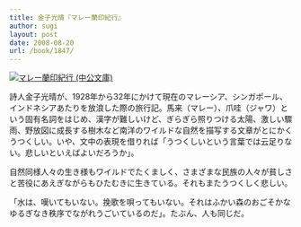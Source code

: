 ```yaml
---
title: 金子光晴『マレー蘭印紀行』
author: sugi
layout: post
date: 2008-08-20
url: /book/1847/
---
```

<a href="http://www.amazon.co.jp/exec/obidos/ASIN/4122044480/chezsugi-22/ref=nosim/" name="amazletlink" target="_blank"><img src="http://i1.wp.com/ecx.images-amazon.com/images/I/41G1424YP8L._SL160_.jpg?w=660" alt="マレー蘭印紀行 (中公文庫)" class="alignleft" data-recalc-dims="1" /></a>

詩人金子光晴が、1928年から32年にかけて現在のマレーシア、シンガポール、インドネシアあたりを放浪した際の旅行記。馬来（マレー）、爪哇（ジャワ）という固有名詞をはじめ、漢字が難しいけど、ぎらぎら照りつける太陽、激しい驟雨、野放図に成長する樹木など南洋のワイルドな自然を描写する文章がとにかくうつくしい。いや、文中の表現を借りれば「うつくしいという言葉では云足りない。悲しいといえばよいだろうか」。

自然同様人々の生き様もワイルドでたくましく、さまざまな民族の人々が貧しさと苦役にあえぎながらもひたむきに生きている。それもまたうつくしく悲しい。

「水は、嘆いてもいない。挽歌を唄ってもいない。それはふかい森のおごそかなゆるぎなき秩序でながれうごいているのだ」。たぶん、人も同じだ。

